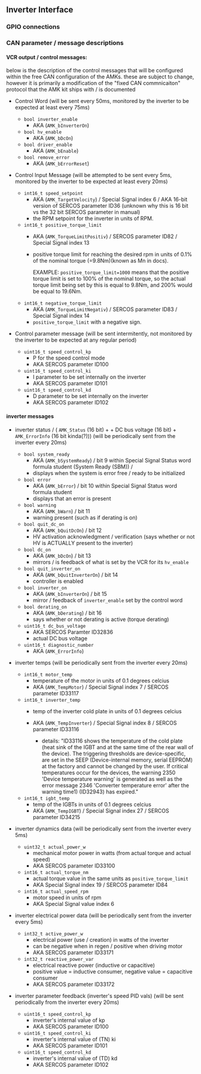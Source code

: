 ## Inverter Interface


### GPIO connections


### CAN parameter / message descriptions

#### VCR output / control messages:

below is the description of the control messages that will be configured within the free CAN configuration of the AMKs. these are subject to change, however it is primarily a modification of the "fixed CAN commnicaiton" protocol that the AMK kit ships with / is documented 

- Control Word (will be sent every 50ms, monitored by the inverter to be expected at least every 75ms)
    - `bool inverter_enable` 
        - AKA (`AMK_bInverterOn`)
    - `bool hv_enable` 
        - AKA (`AMK_bDcOn`)
    - `bool driver_enable`
        - AKA (`AMK_bEnable`)
    - `bool remove_error` 
        - AKA (`AMK_bErrorReset`)

- Control Input Message (will be attempted to be sent every 5ms, monitored by the inverter to be expected at least every 20ms)
    - `int16_t speed_setpoint` 
        - AKA (`AMK_TargetVelocity`) / Special Signal index 6 / AKA 16-bit version of SERCOS parameter ID36 (unknown why this is 16 bit vs the 32 bit SERCOS parameter in manual)
        - the RPM setpoint for the inverter in units of RPM.
    - `int16_t positive_torque_limit` 
        - AKA (`AMK_TorqueLimitPositiv`) / SERCOS parameter ID82 / Special Signal index 13
        - positive torque limit for reaching the desired rpm in units of 0.1% of the nominal torque (=9.8Nm)(known as Mn in docs). 

            EXAMPLE: `positive_torque_limit=1000` means that the positive torque limit is set to 100% of the nominal torque, so the actual torque limit being set by this is equal to 9.8Nm, and 200% would be equal to 19.6Nm.
    - `int16_t negative_torque_limit`
        - AKA (`AMK_TorqueLimitNegativ`) / SERCOS parameter ID83 / Special Signal index 14
        - `positive_torque_limit` with a negative sign.

- Control parameter message (will be sent intermitently, not monitored by the inverter to be expected at any regular period)
    - `uint16_t speed_control_kp`
        - P for the speed control mode
        - AKA SERCOS parameter ID100
    - `uint16_t speed_control_ki`
        - I parameter to be set internally on the inverter
        - AKA SERCOS parameter ID101
    - `uint16_t speed_control_kd`
        - D parameter to be set internally on the inverter
        - AKA SERCOS parameter ID102

#### inverter messages

- inverter status / ( `AMK_Status` (16 bit) +  + DC bus voltage (16 bit) + `AMK_ErrorInfo` (16 bit kinda(?))) (will be periodically sent from the inverter every 20ms)
    - `bool system_ready`
        - AKA (`AMK_bSystemReady`) / bit 9 within Special Signal Status word formula student (System Ready (SBM)) / 
        - displays when the system is error free / ready to be initialized
    - `bool error`
        - AKA (`AMK_bError`) / bit 10 within Special Signal Status word formula student 
        - displays that an error is present
    - `bool warning`
        - AKA (`AMK_bWarn`) / bit 11
        - warning present (such as if derating is on)
    - `bool quit_dc_on`
        - AKA (`AMK_bQuitDcOn`) / bit 12
        - HV activation acknowledgment / verification (says whether or not HV is ACTUALLY present to the inverter)
    - `bool dc_on`
        - AKA (`AMK_bDcOn`) / bit 13
        - mirrors / is feedback of what is set by the VCR for its `hv_enable`
    - `bool quit_inverter_on`
        - AKA (`AMK_bQuitInverterOn`) / bit 14
        - controller is enabled
    - `bool inverter_on`
        - AKA (`AMK_bInverterOn`) / bit 15
        - mirror / feedback of `inverter_enable` set by the control word
    - `bool derating_on`
        - AKA (`AMK_bDerating`) / bit 16
        - says whether or not derating is active (torque derating)
    - `uint16_t dc_bus_voltage`
        - AKA SERCOS Paramter ID32836
        - actual DC bus voltage 
    - `uint16_t diagnostic_number`
        - AKA (`AMK_ErrorInfo`)

- inverter temps (will be periodically sent from the inverter every 20ms)
    - `int16_t motor_temp`
        - temperature of the motor in units of 0.1 degrees celcius
        - AKA (`AMK_TempMotor`) / Special Signal index 7 / SERCOS parameter ID33117 
    - `int16_t inverter_temp`
        - temp of the inverter cold plate in units of 0.1 degrees celcius
        - AKA (`AMK_TempInverter`) / Special Signal index 8 / SERCOS parameter ID33116

            - details: "ID33116 shows the temperature of the cold plate (heat sink of the IGBT and at the same time of the rear wall of the device).
The triggering thresholds are device-specific, are set in the SEEP (Device-internal memory, serial EEPROM) at the factory and cannot be changed by the user.
If critical temperatures occur for the devices, the warning 2350 'Device temperature warning' is generated as well as the error
message 2346 'Converter temperature error' after the warning time1) (ID32943) has expired."
    - `int16_t igbt_temp`
        - temp of the IGBTs in units of 0.1 degrees celcius
        - AKA (`AMK_TempIGBT`) / Special Signal index 27 / SERCOS parameter ID34215

- inverter dynamics data (will be periodically sent from the inverter every 5ms)
    - `uint32_t actual_power_w`
        - mechanical motor power in watts (from actual torque and actual speed)
        - AKA SERCOS parameter ID33100
    - `int16_t actual_torque_nm`
        - actual torque value in the same units as `positive_torque_limit` 
        - AKA Special Signal index 19 / SERCOS parameter ID84
    - `int16_t actual_speed_rpm`
        - motor speed in units of rpm
        - AKA Special Signal value index 6

- inverter electrical power data (will be periodically sent from the inverter every 5ms)
    - `int32_t active_power_w`
        - electrical power (use / creation) in watts of the inverter
        - can be negative when in regen / positive when driving motor
        - AKA SERCOS parameter ID33171
    - `int32_t reactive_power_var` 
        - electrical reactive power (inductive or capacitive)
        - positive value = inductive consumer, negative value = capacitive consumer
        - AKA SERCOS parameter ID33172
    
- inverter parameter feedback (inverter's speed PID vals) (will be sent periodically from the inverter every 20ms)
    - `uint16_t speed_control_kp`
        - inverter's internal value of kp
        - AKA SERCOS parameter ID100
    - `uint16_t speed_control_ki`
        - inverter's internal value of (TN) ki
        - AKA SERCOS parameter ID101
    - `uint16_t speed_control_kd`
        - inverter's internal value of (TD) kd
        - AKA SERCOS parameter ID102